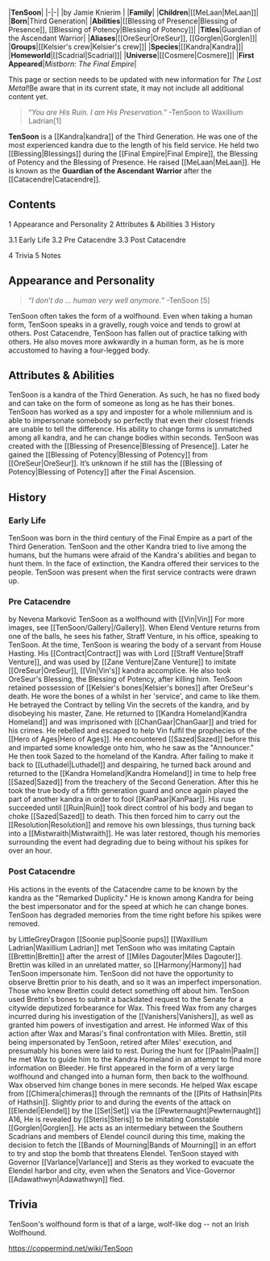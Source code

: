 |**TenSoon**|
|-|-|
|by  Jamie Knierim |
|**Family**|
|**Children**|[[MeLaan\|MeLaan]]|
|**Born**|Third Generation|
|**Abilities**|[[Blessing of Presence\|Blessing of Presence]], [[Blessing of Potency\|Blessing of Potency]]|
|**Titles**|Guardian of the Ascendant Warrior|
|**Aliases**|[[OreSeur\|OreSeur]], [[Gorglen\|Gorglen]]|
|**Groups**|[[Kelsier's crew\|Kelsier's crew]]|
|**Species**|[[Kandra\|Kandra]]|
|**Homeworld**|[[Scadrial\|Scadrial]]|
|**Universe**|[[Cosmere\|Cosmere]]|
|**First Appeared**|*Mistborn: The Final Empire*|

This page or section needs to be updated with new information for *The Lost Metal*!Be aware that in its current state, it may not include all additional content yet.

>“*You are His Ruin. I am His Preservation.*”
\-TenSoon to Waxillium Ladrian[1]


**TenSoon** is a [[Kandra\|kandra]] of the Third Generation. He was one of the most experienced kandra due to the length of his field service. He held two [[Blessing\|Blessings]] during the [[Final Empire\|Final Empire]], the Blessing of Potency and the Blessing of Presence. He raised [[MeLaan\|MeLaan]]. He is known as the **Guardian of the Ascendant Warrior** after the [[Catacendre\|Catacendre]].


## Contents

1 Appearance and Personality
2 Attributes & Abilities
3 History

3.1 Early Life
3.2 Pre Catacendre
3.3 Post Catacendre


4 Trivia
5 Notes


## Appearance and Personality
>“*I don’t do … human very well anymore.*”
\-TenSoon [5]


TenSoon often takes the form of a wolfhound. Even when taking a human form, TenSoon speaks in a gravelly, rough voice and tends to growl at others. Post Catacendre, TenSoon has fallen out of practice talking with others. He also moves more awkwardly in a human form, as he is more accustomed to having a four-legged body.

## Attributes & Abilities
TenSoon is a kandra of the Third Generation. As such, he has no fixed body and can take on the form of someone as long as he has their bones. TenSoon has worked as a spy and imposter for a whole millennium and is able to impersonate somebody so perfectly that even their closest friends are unable to tell the difference. His ability to change forms is unmatched among all kandra, and he can change bodies within seconds. TenSoon was created with the [[Blessing of Presence\|Blessing of Presence]]. Later he gained the [[Blessing of Potency\|Blessing of Potency]] from [[OreSeur\|OreSeur]]. It’s unknown if he still has the [[Blessing of Potency\|Blessing of Potency]] after the Final Ascension.

## History
### Early Life
TenSoon was born in the third century of the Final Empire as a part of the Third Generation. TenSoon and the other Kandra tried to live among the humans, but the humans were afraid of the Kandra's abilities and began to hunt them. In the face of extinction, the Kandra offered their services to the people. TenSoon was present when the first service contracts were drawn up.

### Pre Catacendre
 by  Nevena Marković  TenSoon as a wolfhound with [[Vin\|Vin]]
For more images, see [[TenSoon/Gallery\|/Gallery]].
When Elend Venture returns from one of the balls, he sees his father, Straff Venture, in his office, speaking to TenSoon. At the time, TenSoon is wearing the body of a servant from House Hasting.
His [[Contract\|Contract]] was with Lord [[Straff Venture\|Straff Venture]], and was used by [[Zane Venture\|Zane Venture]] to imitate [[OreSeur\|OreSeur]], [[Vin\|Vin's]] kandra accomplice. He also took OreSeur's Blessing, the Blessing of Potency, after killing him. TenSoon retained possession of [[Kelsier's bones\|Kelsier's bones]] after OreSeur's death. He wore the bones of a  whilst in her 'service', and came to like them. He betrayed the Contract by telling Vin the secrets of the kandra, and by disobeying his master, Zane. He returned to [[Kandra Homeland\|Kandra Homeland]] and was imprisoned with [[ChanGaar\|ChanGaar]] and tried for his crimes. He rebelled and escaped to help Vin fulfil the prophecies of the [[Hero of Ages\|Hero of Ages]].
He encountered [[Sazed\|Sazed]] before this and imparted some knowledge onto him, who he saw as the "Announcer." He then took Sazed to the homeland of the Kandra.
After failing to make it back to [[Luthadel\|Luthadel]] and despairing, he turned back around and returned to the [[Kandra Homeland\|Kandra Homeland]] in time to help free [[Sazed\|Sazed]] from the treachery of the Second Generation. After this he took the true body of a fifth generation guard and once again played the part of another kandra in order to fool [[KanPaar\|KanPaar]]. His ruse succeeded until [[Ruin\|Ruin]] took direct control of his body and began to choke [[Sazed\|Sazed]] to death. This then forced him to carry out the [[Resolution\|Resolution]] and remove his own blessings, thus turning back into a [[Mistwraith\|Mistwraith]]. He was later restored, though his memories surrounding the event had degrading due to being without his spikes for over an hour.

### Post Catacendre
His actions in the events of the Catacendre came to be known by the kandra as the "Remarked Duplicity." He is known among Kandra for being the best impersonator and for the speed at which he can change bones. TenSoon has degraded memories from the time right before his spikes were removed.

 by  LittleGreyDragon  [[Soonie pup\|Soonie pups]]
[[Waxillium Ladrian\|Waxillium Ladrian]] met TenSoon who was imitating Captain [[Brettin\|Brettin]] after the arrest of [[Miles Dagouter\|Miles Dagouter]]. Brettin was killed in an unrelated matter, so [[Harmony\|Harmony]] had TenSoon impersonate him. TenSoon did not have the opportunity to observe Brettin prior to his death, and so it was an imperfect impersonation. Those who knew Brettin could detect something off about him. TenSoon used Brettin's bones to submit a backdated request to the Senate for a citywide deputized forbearance for Wax. This freed Wax from any charges incurred during his investigation of the [[Vanishers\|Vanishers]], as well as granted him powers of investigation and arrest. He informed Wax of this action after Wax and Marasi's final confrontation with Miles. Brettin, still being impersonated by TenSoon, retired after Miles' execution, and presumably his bones were laid to rest.
During the hunt for [[Paalm\|Paalm]] he met Wax to guide him to the Kandra Homeland in an attempt to find more information on Bleeder. He first appeared in the form of a very large wolfhound and changed into a human form, then back to the wolfhound. Wax observed him change bones in mere seconds. He helped Wax escape from [[Chimera\|chimeras]] through the remnants of the [[Pits of Hathsin\|Pits of Hathsin]].
Slightly prior to and during the events of the attack on [[Elendel\|Elendel]] by the [[Set\|Set]] via the [[Pewternaught\|Pewternaught]] A16, He is revealed by [[Steris\|Steris]] to be imitating Constable [[Gorglen\|Gorglen]]. He acts as an intermediary between the Southern Scadrians and members of Elendel council during this time, making the decision to fetch the [[Bands of Mourning\|Bands of Mourning]] in an effort to try and stop the bomb that threatens Elendel. TenSoon stayed with Governor [[Varlance\|Varlance]] and Steris as they worked to evacuate the Elendel harbor and city, even when the Senators and Vice-Governor [[Adawathwyn\|Adawathwyn]] fled.

## Trivia
TenSoon's wolfhound form is that of a large, wolf-like dog -- not an Irish Wolfhound.


https://coppermind.net/wiki/TenSoon